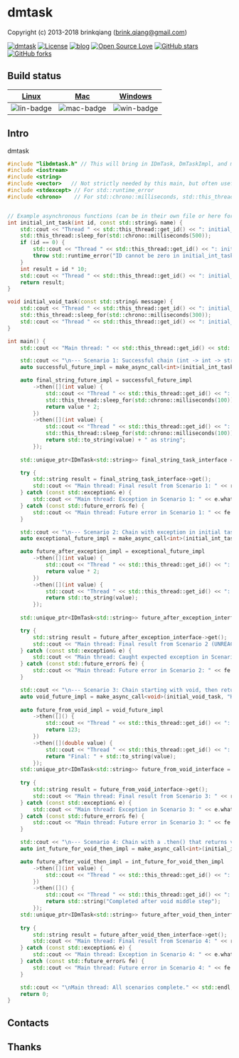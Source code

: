 # dmtask

Copyright (c) 2013-2018 brinkqiang (brink.qiang@gmail.com)

[![dmtask](https://img.shields.io/badge/brinkqiang-dmtask-blue.svg?style=flat-square)](https://github.com/brinkqiang/dmtask)
[![License](https://img.shields.io/badge/license-MIT-brightgreen.svg)](https://github.com/brinkqiang/dmtask/blob/master/LICENSE)
[![blog](https://img.shields.io/badge/Author-Blog-7AD6FD.svg)](https://brinkqiang.github.io/)
[![Open Source Love](https://badges.frapsoft.com/os/v3/open-source.png)](https://github.com/brinkqiang)
[![GitHub stars](https://img.shields.io/github/stars/brinkqiang/dmtask.svg?label=Stars)](https://github.com/brinkqiang/dmtask) 
[![GitHub forks](https://img.shields.io/github/forks/brinkqiang/dmtask.svg?label=Fork)](https://github.com/brinkqiang/dmtask)

## Build status
| [Linux][lin-link] | [Mac][mac-link] | [Windows][win-link] |
| :---------------: | :----------------: | :-----------------: |
| ![lin-badge]      | ![mac-badge]       | ![win-badge]        |

[lin-badge]: https://github.com/brinkqiang/dmtask/workflows/linux/badge.svg "linux build status"
[lin-link]:  https://github.com/brinkqiang/dmtask/actions/workflows/linux.yml "linux build status"
[mac-badge]: https://github.com/brinkqiang/dmtask/workflows/mac/badge.svg "mac build status"
[mac-link]:  https://github.com/brinkqiang/dmtask/actions/workflows/mac.yml "mac build status"
[win-badge]: https://github.com/brinkqiang/dmtask/workflows/win/badge.svg "win build status"
[win-link]:  https://github.com/brinkqiang/dmtask/actions/workflows/win.yml "win build status"

## Intro
dmtask
```cpp
#include "libdmtask.h" // This will bring in IDmTask, DmTaskImpl, and make_async_call
#include <iostream>
#include <string>
#include <vector>   // Not strictly needed by this main, but often useful
#include <stdexcept> // For std::runtime_error
#include <chrono>    // For std::chrono::milliseconds, std::this_thread::sleep_for


// Example asynchronous functions (can be in their own file or here for simplicity)
int initial_int_task(int id, const std::string& name) {
    std::cout << "Thread " << std::this_thread::get_id() << ": initial_int_task(" << id << ", \"" << name << "\") started." << std::endl;
    std::this_thread::sleep_for(std::chrono::milliseconds(500));
    if (id == 0) {
        std::cout << "Thread " << std::this_thread::get_id() << ": initial_int_task throwing exception." << std::endl;
        throw std::runtime_error("ID cannot be zero in initial_int_task");
    }
    int result = id * 10;
    std::cout << "Thread " << std::this_thread::get_id() << ": initial_int_task finished, returning " << result << "." << std::endl;
    return result;
}

void initial_void_task(const std::string& message) {
    std::cout << "Thread " << std::this_thread::get_id() << ": initial_void_task(\"" << message << "\") started." << std::endl;
    std::this_thread::sleep_for(std::chrono::milliseconds(300));
    std::cout << "Thread " << std::this_thread::get_id() << ": initial_void_task finished." << std::endl;
}

int main() {
    std::cout << "Main thread: " << std::this_thread::get_id() << std::endl;

    std::cout << "\n--- Scenario 1: Successful chain (int -> int -> string) ---" << std::endl;
    auto successful_future_impl = make_async_call<int>(initial_int_task, 5, "Task_A");

    auto final_string_future_impl = successful_future_impl
        ->then([](int value) {
            std::cout << "Thread " << std::this_thread::get_id() << ": First .then() processing: " << value << std::endl;
            std::this_thread::sleep_for(std::chrono::milliseconds(100));
            return value * 2;
        })
        ->then([](int value) {
            std::cout << "Thread " << std::this_thread::get_id() << ": Second .then() processing: " << value << std::endl;
            std::this_thread::sleep_for(std::chrono::milliseconds(100));
            return std::to_string(value) + " as string";
        });
    
    std::unique_ptr<IDmTask<std::string>> final_string_task_interface = std::move(final_string_future_impl);

    try {
        std::string result = final_string_task_interface->get();
        std::cout << "Main thread: Final result from Scenario 1: " << result << std::endl;
    } catch (const std::exception& e) {
        std::cout << "Main thread: Exception in Scenario 1: " << e.what() << std::endl;
    } catch (const std::future_error& fe) {
        std::cout << "Main thread: Future error in Scenario 1: " << fe.what() << " code: " << fe.code() << std::endl;
    }

    std::cout << "\n--- Scenario 2: Chain with exception in initial task ---" << std::endl;
    auto exceptional_future_impl = make_async_call<int>(initial_int_task, 0, "Task_B_Fails"); 

    auto future_after_exception_impl = exceptional_future_impl
        ->then([](int value) {
            std::cout << "Thread " << std::this_thread::get_id() << ": (Scenario 2) First .then() - UNREACHABLE, received: " << value << std::endl;
            return value * 2;
        })
        ->then([](int value) {
            std::cout << "Thread " << std::this_thread::get_id() << ": (Scenario 2) Second .then() - UNREACHABLE, received: " << value << std::endl;
            return std::to_string(value);
        });
    
    std::unique_ptr<IDmTask<std::string>> future_after_exception_interface = std::move(future_after_exception_impl);

    try {
        std::string result = future_after_exception_interface->get(); 
        std::cout << "Main thread: Final result from Scenario 2 (UNREACHABLE): " << result << std::endl;
    } catch (const std::exception& e) {
        std::cout << "Main thread: Caught expected exception in Scenario 2: " << e.what() << std::endl;
    } catch (const std::future_error& fe) {
        std::cout << "Main thread: Future error in Scenario 2: " << fe.what() << " code: " << fe.code() << std::endl;
    }

    std::cout << "\n--- Scenario 3: Chain starting with void, then returning value ---" << std::endl;
    auto void_future_impl = make_async_call<void>(initial_void_task, "Hello Void Task");
    
    auto future_from_void_impl = void_future_impl
        ->then([]() { 
            std::cout << "Thread " << std::this_thread::get_id() << ": (Scenario 3) .then() after void_future." << std::endl;
            return 123; 
        })
        ->then([](double value) {
            std::cout << "Thread " << std::this_thread::get_id() << ": (Scenario 3) .then() received " << value << " from void chain." << std::endl;
            return "Final: " + std::to_string(value);
        });
    std::unique_ptr<IDmTask<std::string>> future_from_void_interface = std::move(future_from_void_impl);
    
    try {
        std::string result = future_from_void_interface->get();
        std::cout << "Main thread: Final result from Scenario 3: " << result << std::endl;
    } catch (const std::exception& e) {
        std::cout << "Main thread: Exception in Scenario 3: " << e.what() << std::endl;
    } catch (const std::future_error& fe) {
        std::cout << "Main thread: Future error in Scenario 3: " << fe.what() << " code: " << fe.code() << std::endl;
    }

    std::cout << "\n--- Scenario 4: Chain with a .then() that returns void ---" << std::endl;
    auto int_future_for_void_then_impl = make_async_call<int>(initial_int_task, 7, "Task_C");

    auto future_after_void_then_impl = int_future_for_void_then_impl
        ->then([](int value) { 
            std::cout << "Thread " << std::this_thread::get_id() << ": (Scenario 4) .then() received " << value << ", performing void action." << std::endl;
        })
        ->then([]() { 
            std::cout << "Thread " << std::this_thread::get_id() << ": (Scenario 4) .then() after void continuation." << std::endl;
            return std::string("Completed after void middle step");
        });
    std::unique_ptr<IDmTask<std::string>> future_after_void_then_interface = std::move(future_after_void_then_impl);
    
    try {
        std::string result = future_after_void_then_interface->get();
        std::cout << "Main thread: Final result from Scenario 4: " << result << std::endl;
    } catch (const std::exception& e) {
        std::cout << "Main thread: Exception in Scenario 4: " << e.what() << std::endl;
    } catch (const std::future_error& fe) {
        std::cout << "Main thread: Future error in Scenario 4: " << fe.what() << " code: " << fe.code() << std::endl;
    }

    std::cout << "\nMain thread: All scenarios complete." << std::endl;
    return 0;
}
```
## Contacts

## Thanks
